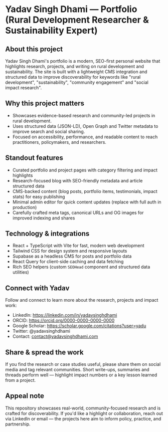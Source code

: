 # Yadav Singh Dhami — Portfolio (Rural Development Researcher & Sustainability Expert)

About this project
-------------------

Yadav Singh Dhami's portfolio is a modern, SEO-first personal website that highlights research, projects, and writing on rural development and sustainability. The site is built with a lightweight CMS integration and structured data to improve discoverability for keywords like "rural development", "sustainability", "community engagement" and "social impact research".

Why this project matters
------------------------

- Showcases evidence-based research and community-led projects in rural development.
- Uses structured data (JSON-LD), Open Graph and Twitter metadata to improve search and social sharing.
- Focused on accessibility, performance, and readable content to reach practitioners, policymakers, and researchers.

Standout features
-----------------

- Curated portfolio and project pages with category filtering and impact highlights
- Research-focused blog with SEO-friendly metadata and article structured data
- CMS-backed content (blog posts, portfolio items, testimonials, impact stats) for easy publishing
- Minimal admin editor for quick content updates (replace with full auth in production)
- Carefully crafted meta tags, canonical URLs and OG images for improved indexing and shares

Technology & integrations
------------------------

- React + TypeScript with Vite for fast, modern web development
- Tailwind CSS for design system and responsive layouts
- Supabase as a headless CMS for posts and portfolio data
- React Query for client-side caching and data fetching
- Rich SEO helpers (custom `SEOHead` component and structured data utilities)

Connect with Yadav
------------------

Follow and connect to learn more about the research, projects and impact work:

- LinkedIn: https://linkedin.com/in/yadavsinghdhami
- ORCID: https://orcid.org/0000-0000-0000-0000
- Google Scholar: https://scholar.google.com/citations?user=yadu
- Twitter: @yadavsinghdhami
- Contact: contact@yadavsinghdhami.com

Share & spread the work
-----------------------

If you find the research or case studies useful, please share them on social media and tag relevant communities. Short write-ups, summaries and threads perform well — highlight impact numbers or a key lesson learned from a project.

Appeal note
-----------

This repository showcases real-world, community-focused research and is crafted for discoverability. If you'd like a highlight or collaboration, reach out via LinkedIn or email — the projects here aim to inform policy, practice, and partnership.
